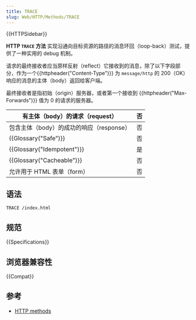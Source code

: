 ```yaml
---
title: TRACE
slug: Web/HTTP/Methods/TRACE
---
```


{{HTTPSidebar}}

**HTTP `TRACE` 方法** 实现沿通向目标资源的路径的消息环回（loop-back）测试，提供了一种实用的 debug 机制。

请求的最终接收者应当原样反射（reflect）它接收到的消息，除了以下字段部分，作为一个{{httpheader("Content-Type")}} 为 `message/http` 的 200（OK）响应的消息的主体（body）返回给客户端。

最终接收者是指初始（origin）服务器，或者第一个接收到 {{httpheader("Max-Forwards")}} 值为 0 的请求的服务器。

| 有主体（body）的请求（request）          | 否  |
| ---------------------------------------- | --- |
| 包含主体（body）的成功的响应（response） | 否  |
| {{Glossary("Safe")}}             | 否  |
| {{Glossary("Idempotent")}}     | 是  |
| {{Glossary("Cacheable")}}         | 否  |
| 允许用于 HTML 表单（form）               | 否  |

## 语法

```plain
TRACE /index.html
```

## 规范

{{Specifications}}

## 浏览器兼容性

{{Compat}}

## 参考

- [HTTP methods](/zh-CN/docs/Web/HTTP/Methods)

